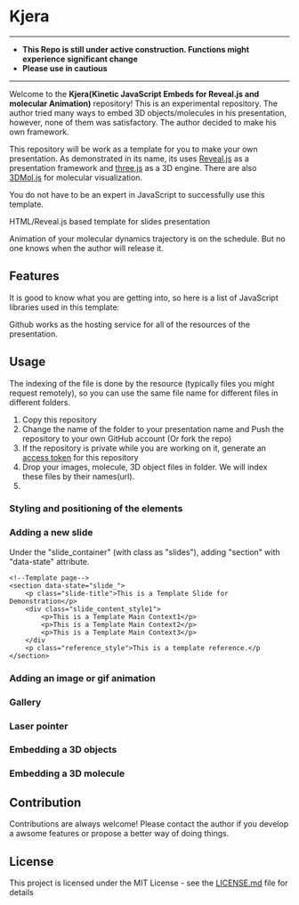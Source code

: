 # Kjera

----------------------------------------------------------------------------------------------

- <strong>This Repo is still under active construction. Functions might experience significant change </strong>
- <strong>Please use in cautious</strong>

----------------------------------------------------------------------------------------------

Welcome to the **Kjera(Kinetic JavaScript Embeds for Reveal.js and molecular Animation)** repository!
This is an experimental repository. The author tried many ways to embed 3D objects/molecules in his 
presentation, however, none of them was satisfactory. The author decided to make his own framework. 

This repository will be work as a template for you to make your own presentation. As demonstrated in 
its name, its uses [Reveal.js]() as a presentation framework and [three.js]() as a 3D engine. There 
are also [3DMol.js]() for molecular visualization. 

You do not have to be an expert in JavaScript to successfully use this template.

HTML/Reveal.js based template for slides presentation

Animation of your molecular dynamics trajectory is on the schedule. But no one knows when the author
will release it.

## Features
It is good to know what you are getting into, so here is a list of JavaScript libraries used in this template:

Github works as the hosting service for all of the resources of the presentation.



## Usage
The indexing of the file is done by the resource (typically files you might request remotely), so you can use the 
same file name for different files in different folders.


1. Copy this repository
2. Change the name of the folder to your presentation name and Push the repository to your own GitHub account (Or fork the repo)
3. If the repository is private while you are working on it, generate an [access token](https://docs.github.com/en/authentication/keeping-your-account-and-data-secure/managing-your-personal-access-tokens) for this repository
4. Drop your images, molecule, 3D object files in folder. We will index these files by their names(url).
5. 

### Styling and positioning of the elements

### Adding a new slide
Under the "slide_container" (with class as "slides"), adding "section" with "data-state" attribute. 
```
<!--Template page-->
<section data-state="slide_">
    <p class="slide-title">This is a Template Slide for Demonstration</p>
    <div class="slide_content_style1">
        <p>This is a Template Main Context1</p>
        <p>This is a Template Main Context2</p>
        <p>This is a Template Main Context3</p>
    </div
    <p class="reference_style">This is a template reference.</p
</section>
```

### Adding an image or gif animation 

### Gallery 

### Laser pointer

### Embedding a 3D objects

### Embedding a 3D molecule


## Contribution
Contributions are always welcome! Please contact the author if you develop a awsome features or propose a better way 
of doing things.


## License
This project is licensed under the MIT License - see the [LICENSE.md](LICENSE.md) file for details

